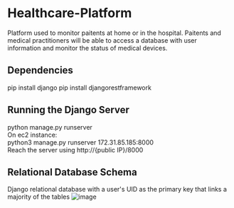 # Healthcare-Platform
Platform used to monitor paitents at home or in the hospital. Paitents and medical practitioners will be able to access a database with user information and monitor the status of medical devices. 

## Dependencies
pip install django
pip install djangorestframework

## Running the Django Server
python manage.py runserver
<br>
On ec2 instance:
<br>
python3 manage.py runserver 172.31.85.185:8000 
<br>
Reach the server using http://{public IP}/8000
<br>
## Relational Database Schema
Django relational database with a user's UID as the primary key that links a majority of the tables
![image](https://user-images.githubusercontent.com/55994268/155548655-1ab4a1ee-7a20-4b61-bb7a-e80aef9e9078.png)
